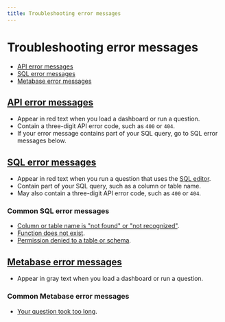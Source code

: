 ```yaml
---
title: Troubleshooting error messages
---
```


# Troubleshooting error messages

- [API error messages][api-error-message]
- [SQL error messages][sql-error-message]
- [Metabase error messages][metabase-error-message]

## [API error messages][discourse-search-api-error]

- Appear in red text when you load a dashboard or run a question.
- Contain a three-digit API error code, such as `400` or `404`.
- If your error message contains part of your SQL query, go to SQL error messages below.

## [SQL error messages][debugging-sql-syntax]

- Appear in red text when you run a question that uses the [SQL editor][sql-editor].
- Contain part of your SQL query, such as a column or table name.
- May also contain a three-digit API error code, such as `400` or `404`.

### Common SQL error messages

- [Column or table name is "not found" or "not recognized"][sql-error-not-found].
- [Function does not exist][sql-error-function-does-not-exist].
- [Permission denied to a table or schema][permission-denied].

## [Metabase error messages][discourse-search-metabase-error]

- Appear in gray text when you load a dashboard or run a question.

### Common Metabase error messages

- [Your question took too long](./timeout.md).

[api-error-message]: #api-error-messages
[debugging-sql-syntax]: https://www.metabase.com/learn/debugging-sql/sql-syntax.html
[discourse-search-api-error]: https://discourse.metabase.com/search?q=api%20error%20message
[discourse-search-metabase-error]: https://discourse.metabase.com/search?q=metabase%20error%20message
[metabase-error-message]: #metabase-error-messages
[sql-editor]: https://www.metabase.com/glossary/native_query_editor.html
[sql-error-function-does-not-exist]: https://www.metabase.com/learn/debugging-sql/sql-syntax.html#sql-function-does-not-exist
[sql-error-message]: #sql-error-messages
[sql-error-not-found]: https://www.metabase.com/learn/debugging-sql/sql-syntax.html#column-or-table-name-is-not-found-or-not-recognized
[permission-denied]: ./data-permissions.md#getting-a-permission-denied-error-message
